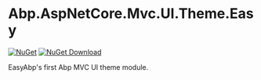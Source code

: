# Abp.AspNetCore.Mvc.UI.Theme.Easy

[![NuGet](https://img.shields.io/nuget/v/EasyAbp.Abp.AspNetCore.Mvc.UI.Theme.Easy.svg?style=flat-square)](https://www.nuget.org/packages/EasyAbp.Abp.AspNetCore.Mvc.UI.Theme.Easy)
[![NuGet Download](https://img.shields.io/nuget/dt/EasyAbp.Abp.AspNetCore.Mvc.UI.Theme.Easy.svg?style=flat-square)](https://www.nuget.org/packages/EasyAbp.Abp.AspNetCore.Mvc.UI.Theme.Easy)

EasyAbp's first Abp MVC UI theme module.
